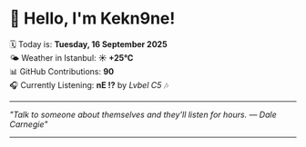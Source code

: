 # 👋 Hello, I'm Kekn9ne!

🗓️ Today is: **Tuesday, 16 September 2025**  
🌤️ Weather in Istanbul: **☀️   +25°C**  
📊 GitHub Contributions: **90**  
🎧 Currently Listening: **nE !?** by *Lvbel C5* 🎶

---

_"Talk to someone about themselves and they'll listen for hours. — *Dale Carnegie*"_

---
